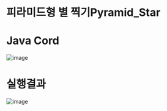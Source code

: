 # 피라미드형 별 찍기Pyramid_Star

# Java Cord
![image](https://user-images.githubusercontent.com/122009563/224196644-9433d93b-7a97-4cdd-9661-32703a1af0e6.png)

# 실행결과
![image](https://user-images.githubusercontent.com/122009563/224196697-9d559022-2e10-4e85-8e7e-fda55dbdbf10.png)
